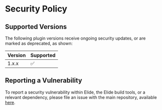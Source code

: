 # Security Policy

## Supported Versions

The following plugin versions receive ongoing security updates, or are marked as deprecated, as shown:

| Version | Supported          |
| ------- | ------------------ |
| 1.x.x   | :white_check_mark: |

## Reporting a Vulnerability

To report a security vulnerability within Elide, the Elide build tools, or a relevant dependency, please file an issue with the main repository, available [here](https://github.com/elide-dev/v3/issues).

